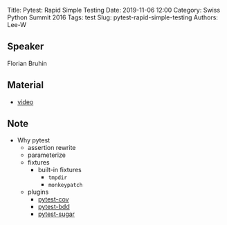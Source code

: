 Title: Pytest: Rapid Simple Testing
Date: 2019-11-06 12:00
Category: Swiss Python Summit 2016
Tags: test
Slug: pytest-rapid-simple-testing
Authors: Lee-W

## Speaker
Florian Bruhin

## Material
* [video](https://www.youtube.com/watch?v=rCBHkQ_LVIs)

## Note
* Why pytest
    * assertion rewrite
    * parameterize
    * fixtures
        * built-in fixtures
            * `tmpdir`
            * `monkeypatch`
    * plugins
        * [pytest-cov](https://github.com/pytest-dev/pytest-cov)
        * [pytest-bdd](https://github.com/pytest-dev/pytest-bdd)
        * [pytest-sugar](https://pivotfinland.com/pytest-sugar/)
